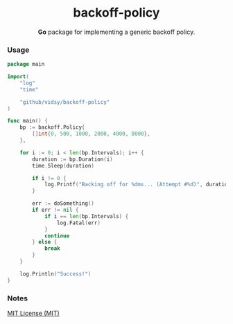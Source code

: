 <h1 align="center">backoff-policy</h1>

<p align="center">
  <b>Go</b> package for implementing a generic backoff policy.
</p>



### Usage

```go
package main

import(
	"log"
	"time"

	"github/vidsy/backoff-policy"
)

func main() {
	bp := backoff.Policy{
		[]int{0, 500, 1000, 2000, 4000, 8000},
	},

	for i := 0; i < len(bp.Intervals); i++ {
		duration := bp.Duration(i)
		time.Sleep(duration)

		if i != 0 {
			log.Printf("Backing off for %dms... (Attempt #%d)", duration. i)
		}

		err := doSomething()
		if err != nil {
			if i == len(bp.Intervals) {
				log.Fatal(err)
			}
			continue
		} else {
			break
		}
	}

	log.Println("Success!")
}
```

### Notes

[MIT License (MIT)](https://opensource.org/licenses/MIT)
